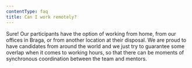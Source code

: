 ```yaml
---
contentType: faq
title: Can I work remotely?
---
```

Sure! Our participants have the option of working from home, from our offices in Braga, or from another location at their disposal. We are proud to have candidates from around the world and we just try to guarantee some overlap when it comes to working hours, so that there can be moments of synchronous coordination between the team and mentors.